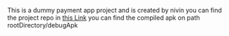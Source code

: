 This is a dummy payment app project and is created by nivin
you can find the project repo in [this Link](https://github.com/nivin404/payment_app_by_nivin)
you can find the compiled apk on path rootDirectory/debugApk
